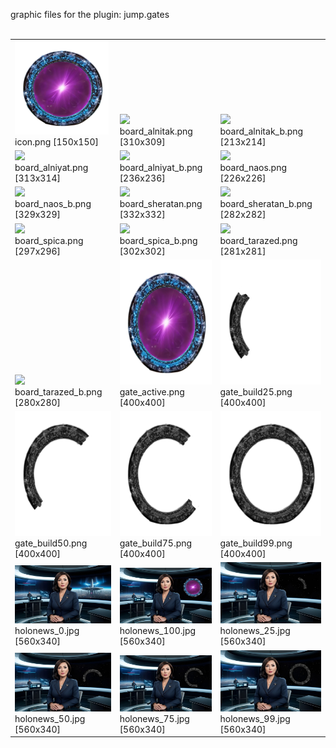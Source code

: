 graphic files for the plugin: jump.gates<br>
<br>
<table>
	<tr valign="bottom">
		<td><img src="https://raw.githubusercontent.com/zuckung/endless-sky-plugins/refs/heads/main/myplugins/jump.gates/icon.png" width="150" height="150"><br>
		icon.png [150x150]</td>
		<td><img src="https://raw.githubusercontent.com/zuckung/endless-sky-plugins/refs/heads/main/myplugins/jump.gates/images/planet/board_alnitak.png" width="200"><br>
		board_alnitak.png [310x309]</td>
		<td><img src="https://raw.githubusercontent.com/zuckung/endless-sky-plugins/refs/heads/main/myplugins/jump.gates/images/planet/board_alnitak_b.png" height="200"><br>
		board_alnitak_b.png [213x214]</td>
	</tr>
	<tr valign="bottom">
		<td><img src="https://raw.githubusercontent.com/zuckung/endless-sky-plugins/refs/heads/main/myplugins/jump.gates/images/planet/board_alniyat.png" height="200"><br>
		board_alniyat.png [313x314]</td>
		<td><img src="https://raw.githubusercontent.com/zuckung/endless-sky-plugins/refs/heads/main/myplugins/jump.gates/images/planet/board_alniyat_b.png" height="200"><br>
		board_alniyat_b.png [236x236]</td>
		<td><img src="https://raw.githubusercontent.com/zuckung/endless-sky-plugins/refs/heads/main/myplugins/jump.gates/images/planet/board_naos.png" height="200"><br>
		board_naos.png [226x226]</td>
	</tr>
	<tr valign="bottom">
		<td><img src="https://raw.githubusercontent.com/zuckung/endless-sky-plugins/refs/heads/main/myplugins/jump.gates/images/planet/board_naos_b.png" height="200"><br>
		board_naos_b.png [329x329]</td>
		<td><img src="https://raw.githubusercontent.com/zuckung/endless-sky-plugins/refs/heads/main/myplugins/jump.gates/images/planet/board_sheratan.png" height="200"><br>
		board_sheratan.png [332x332]</td>
		<td><img src="https://raw.githubusercontent.com/zuckung/endless-sky-plugins/refs/heads/main/myplugins/jump.gates/images/planet/board_sheratan_b.png" height="200"><br>
		board_sheratan_b.png [282x282]</td>
	</tr>
	<tr valign="bottom">
		<td><img src="https://raw.githubusercontent.com/zuckung/endless-sky-plugins/refs/heads/main/myplugins/jump.gates/images/planet/board_spica.png" width="200"><br>
		board_spica.png [297x296]</td>
		<td><img src="https://raw.githubusercontent.com/zuckung/endless-sky-plugins/refs/heads/main/myplugins/jump.gates/images/planet/board_spica_b.png" height="200"><br>
		board_spica_b.png [302x302]</td>
		<td><img src="https://raw.githubusercontent.com/zuckung/endless-sky-plugins/refs/heads/main/myplugins/jump.gates/images/planet/board_tarazed.png" height="200"><br>
		board_tarazed.png [281x281]</td>
	</tr>
	<tr valign="bottom">
		<td><img src="https://raw.githubusercontent.com/zuckung/endless-sky-plugins/refs/heads/main/myplugins/jump.gates/images/planet/board_tarazed_b.png" height="200"><br>
		board_tarazed_b.png [280x280]</td>
		<td><img src="https://raw.githubusercontent.com/zuckung/endless-sky-plugins/refs/heads/main/myplugins/jump.gates/images/planet/gate_active.png" height="200"><br>
		gate_active.png [400x400]</td>
		<td><img src="https://raw.githubusercontent.com/zuckung/endless-sky-plugins/refs/heads/main/myplugins/jump.gates/images/planet/gate_build25.png" height="200"><br>
		gate_build25.png [400x400]</td>
	</tr>
	<tr valign="bottom">
		<td><img src="https://raw.githubusercontent.com/zuckung/endless-sky-plugins/refs/heads/main/myplugins/jump.gates/images/planet/gate_build50.png" height="200"><br>
		gate_build50.png [400x400]</td>
		<td><img src="https://raw.githubusercontent.com/zuckung/endless-sky-plugins/refs/heads/main/myplugins/jump.gates/images/planet/gate_build75.png" height="200"><br>
		gate_build75.png [400x400]</td>
		<td><img src="https://raw.githubusercontent.com/zuckung/endless-sky-plugins/refs/heads/main/myplugins/jump.gates/images/planet/gate_build99.png" height="200"><br>
		gate_build99.png [400x400]</td>
	</tr>
	<tr valign="bottom">
		<td><img src="https://raw.githubusercontent.com/zuckung/endless-sky-plugins/refs/heads/main/myplugins/jump.gates/images/scene/holonews_0.jpg" width="200"><br>
		holonews_0.jpg [560x340]</td>
		<td><img src="https://raw.githubusercontent.com/zuckung/endless-sky-plugins/refs/heads/main/myplugins/jump.gates/images/scene/holonews_100.jpg" width="200"><br>
		holonews_100.jpg [560x340]</td>
		<td><img src="https://raw.githubusercontent.com/zuckung/endless-sky-plugins/refs/heads/main/myplugins/jump.gates/images/scene/holonews_25.jpg" width="200"><br>
		holonews_25.jpg [560x340]</td>
	</tr>
	<tr valign="bottom">
		<td><img src="https://raw.githubusercontent.com/zuckung/endless-sky-plugins/refs/heads/main/myplugins/jump.gates/images/scene/holonews_50.jpg" width="200"><br>
		holonews_50.jpg [560x340]</td>
		<td><img src="https://raw.githubusercontent.com/zuckung/endless-sky-plugins/refs/heads/main/myplugins/jump.gates/images/scene/holonews_75.jpg" width="200"><br>
		holonews_75.jpg [560x340]</td>
		<td><img src="https://raw.githubusercontent.com/zuckung/endless-sky-plugins/refs/heads/main/myplugins/jump.gates/images/scene/holonews_99.jpg" width="200"><br>
		holonews_99.jpg [560x340]</td>
	</tr>
</table>
